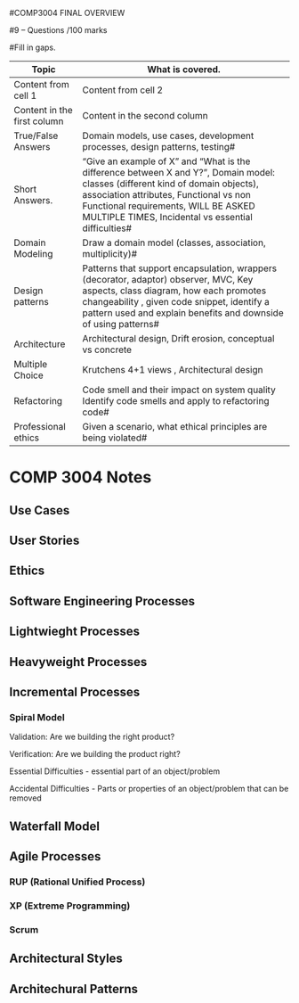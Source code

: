 #COMP3004 FINAL OVERVIEW

#9 – Questions /100 marks  

#Fill in gaps.

Topic | What is covered.
------------ | -------------
Content from cell 1 | Content from cell 2
Content in the first column | Content in the second column
True/False Answers | Domain models, use cases, development processes, design patterns, testing#  
Short Answers. | “Give an example of X” and “What is the difference between X and Y?”, Domain model: classes (different kind of domain objects), association attributes, Functional vs non Functional requirements, WILL BE ASKED MULTIPLE TIMES, Incidental vs essential difficulties#   
Domain Modeling | Draw a domain model (classes, association, multiplicity)#  
Design patterns | Patterns that support encapsulation, wrappers (decorator, adaptor) observer, MVC, Key aspects, class diagram, how each promotes changeability , given code snippet, identify a pattern used and explain benefits and downside of using patterns#  
Architecture | Architectural design, Drift erosion, conceptual vs concrete
Multiple Choice | Krutchens 4+1 views , Architectural design  
Refactoring | Code smell and their impact on system quality            Identify code smells and apply to refactoring code#
Professional ethics | Given a scenario, what ethical principles are being violated#

# COMP 3004 Notes

## Use Cases

## User Stories

## Ethics

## Software Engineering Processes

## Lightwieght Processes
## Heavyweight Processes

## Incremental Processes
### Spiral Model

Validation: Are we building the right product?

Verification: Are we building the product right?

Essential Difficulties - essential part of an object/problem

Accidental Difficulties - Parts or properties of an object/problem that can be removed


## Waterfall Model

## Agile Processes
### RUP (Rational Unified Process)
### XP (Extreme Programming)
### Scrum

## Architectural Styles

## Architechural Patterns

